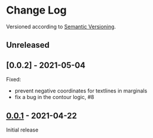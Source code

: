 Change Log
==========

Versioned according to [Semantic Versioning](http://semver.org/).

## Unreleased

## [0.0.2] - 2021-05-04

Fixed:

  * prevent negative coordinates for textlines in marginals
  * fix a bug in the contour logic, #8

## [0.0.1] - 2021-04-22

Initial release

<!-- link-labels -->
[0.0.1]: ../../compare/v0.0.2...v0.0.1
[0.0.1]: ../../compare/HEAD...v0.0.1
